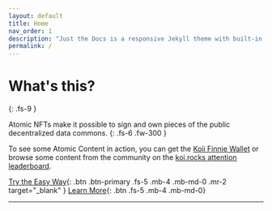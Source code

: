 ```yaml
---
layout: default
title: Home
nav_order: 1
description: "Just the Docs is a responsive Jekyll theme with built-in search that is easily customizable and hosted on GitHub Pages."
permalink: /
---
```


# What's this?
{: .fs-9 }

Atomic NFTs make it possible to sign and own pieces of the public decentralized data commons. 
{: .fs-6 .fw-300 }

To see some Atomic Content in action, you can get the [Koii Finnie Wallet](https://chrome.google.com/webstore/detail/finnie/cjmkndjhnagcfbpiemnkdpomccnjblmj) or browse some content from the community on the [koi.rocks attention leaderboard](https://koi.rocks/).

[Try the Easy Way](https://chrome.google.com/webstore/detail/finnie/cjmkndjhnagcfbpiemnkdpomccnjblmj){: .btn .btn-primary .fs-5 .mb-4 .mb-md-0 .mr-2 target="_blank" } [Learn More](/docs/General-definition-of-an-atomic-NFT/){: .btn .fs-5 .mb-4 .mb-md-0}

---



